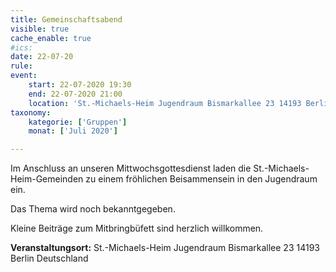 ```yaml
---
title: Gemeinschaftsabend
visible: true
cache_enable: true
#ics: 
date: 22-07-20
rule: 
event:
	start: 22-07-2020 19:30
	end: 22-07-2020 21:00
	location: 'St.-Michaels-Heim Jugendraum Bismarkallee 23 14193 Berlin Deutschland'
taxonomy:
	kategorie: ['Gruppen']
	monat: ['Juli 2020']

---
```

Im Anschluss an unseren Mittwochsgottesdienst laden die St.-Michaels-Heim-Gemeinden zu einem fröhlichen Beisammensein in den Jugendraum ein. 

Das Thema wird noch bekanntgegeben.

Kleine Beiträge zum Mitbringbüfett sind herzlich willkommen.



**Veranstaltungsort:** St.-Michaels-Heim
Jugendraum
Bismarkallee 23
14193 Berlin
Deutschland

